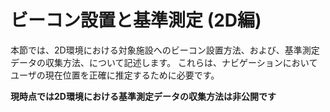 <!--
The MIT License (MIT)

Copyright (c) 2014, 2015 IBM Corporation
Permission is hereby granted, free of charge, to any person obtaining a copy
of this software and associated documentation files (the "Software"), to deal
in the Software without restriction, including without limitation the rights
to use, copy, modify, merge, publish, distribute, sublicense, and/or sell
copies of the Software, and to permit persons to whom the Software is
furnished to do so, subject to the following conditions:

The above copyright notice and this permission notice shall be included in all
copies or substantial portions of the Software.

THE SOFTWARE IS PROVIDED "AS IS", WITHOUT WARRANTY OF ANY KIND, EXPRESS OR
IMPLIED, INCLUDING BUT NOT LIMITED TO THE WARRANTIES OF MERCHANTABILITY,
FITNESS FOR A PARTICULAR PURPOSE AND NONINFRINGEMENT. IN NO EVENT SHALL THE
AUTHORS OR COPYRIGHT HOLDERS BE LIABLE FOR ANY CLAIM, DAMAGES OR OTHER
LIABILITY, WHETHER IN AN ACTION OF CONTRACT, TORT OR OTHERWISE, ARISING FROM,
OUT OF OR IN CONNECTION WITH THE SOFTWARE OR THE USE OR OTHER DEALINGS IN THE
SOFTWARE.
-->

# ビーコン設置と基準測定 (2D編)

本節では、2D環境における対象施設へのビーコン設置方法、および、基準測定データの収集方法、について記述します。
これらは、ナビゲーションにおいてユーザの現在位置を正確に推定するために必要です。

**現時点では2D環境における基準測定データの収集方法は非公開です**
